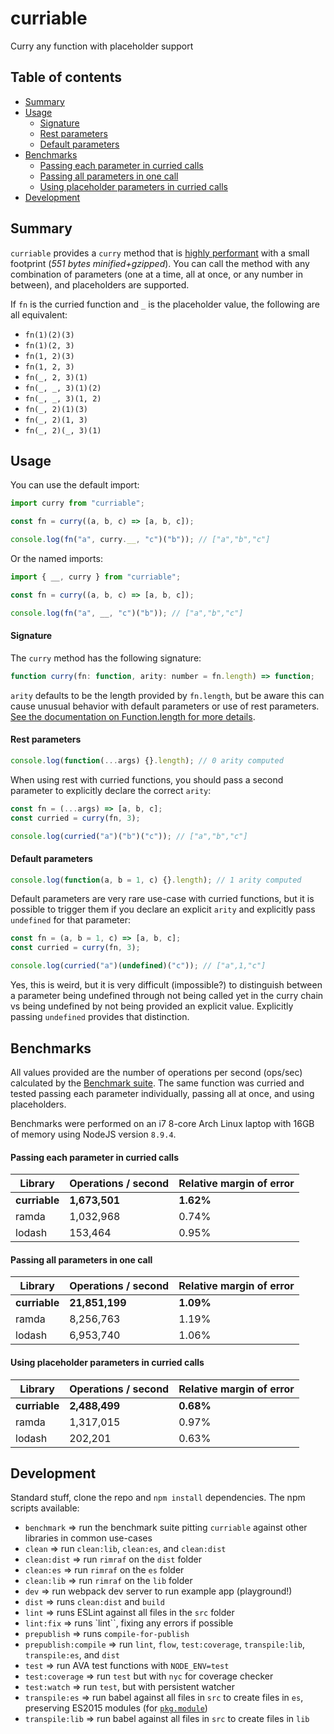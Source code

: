 # curriable

Curry any function with placeholder support

## Table of contents

* [Summary](#summary)
* [Usage](#usage)
  * [Signature](#signature)
  * [Rest parameters](#rest-parameters)
  * [Default parameters](#default-parameters)
* [Benchmarks](#benchmarks)
  * [Passing each parameter in curried calls](#passing-each-parameter-in-curried-calls)
  * [Passing all parameters in one call](#passing-all-parameters-in-one-call)
  * [Using placeholder parameters in curried calls](#using-placeholder-parameters-in-curried-calls)
* [Development](#development)

## Summary

`curriable` provides a `curry` method that is [highly performant](#benchmarks) with a small footprint (_551 bytes minified+gzipped_). You can call the method with any combination of parameters (one at a time, all at once, or any number in between), and placeholders are supported.

If `fn` is the curried function and `_` is the placeholder value, the following are all equivalent:

* `fn(1)(2)(3)`
* `fn(1)(2, 3)`
* `fn(1, 2)(3)`
* `fn(1, 2, 3)`
* `fn(_, 2, 3)(1)`
* `fn(_, _, 3)(1)(2)`
* `fn(_, _, 3)(1, 2)`
* `fn(_, 2)(1)(3)`
* `fn(_, 2)(1, 3)`
* `fn(_, 2)(_, 3)(1)`

## Usage

You can use the default import:

```javascript
import curry from "curriable";

const fn = curry((a, b, c) => [a, b, c]);

console.log(fn("a", curry.__, "c")("b")); // ["a","b","c"]
```

Or the named imports:

```javascript
import { __, curry } from "curriable";

const fn = curry((a, b, c) => [a, b, c]);

console.log(fn("a", __, "c")("b")); // ["a","b","c"]
```

#### Signature

The `curry` method has the following signature:

```javascript
function curry(fn: function, arity: number = fn.length) => function;
```

`arity` defaults to be the length provided by `fn.length`, but be aware this can cause unusual behavior with default parameters or use of rest parameters. [See the documentation on Function.length for more details](https://developer.mozilla.org/en-US/docs/Web/JavaScript/Reference/Global_Objects/Function/length).

#### Rest parameters

```javascript
console.log(function(...args) {}.length); // 0 arity computed
```

When using rest with curried functions, you should pass a second parameter to explicitly declare the correct `arity`:

```javascript
const fn = (...args) => [a, b, c];
const curried = curry(fn, 3);

console.log(curried("a")("b")("c")); // ["a","b","c"]
```

#### Default parameters

```javascript
console.log(function(a, b = 1, c) {}.length); // 1 arity computed
```

Default parameters are very rare use-case with curried functions, but it is possible to trigger them if you declare an explicit `arity` and explicitly pass `undefined` for that parameter:

```javascript
const fn = (a, b = 1, c) => [a, b, c];
const curried = curry(fn, 3);

console.log(curried("a")(undefined)("c")); // ["a",1,"c"]
```

Yes, this is weird, but it is very difficult (impossible?) to distinguish between a parameter being undefined through not being called yet in the curry chain vs being undefined by not being provided an explicit value. Explicitly passing `undefined` provides that distinction.

## Benchmarks

All values provided are the number of operations per second (ops/sec) calculated by the [Benchmark suite](https://benchmarkjs.com/). The same function was curried and tested passing each parameter individually, passing all at once, and using placeholders.

Benchmarks were performed on an i7 8-core Arch Linux laptop with 16GB of memory using NodeJS version `8.9.4`.

#### Passing each parameter in curried calls

| Library       | Operations / second | Relative margin of error |
| ------------- | ------------------- | ------------------------ |
| **curriable** | **1,673,501**       | **1.62%**                |
| ramda         | 1,032,968           | 0.74%                    |
| lodash        | 153,464             | 0.95%                    |

#### Passing all parameters in one call

| Library       | Operations / second | Relative margin of error |
| ------------- | ------------------- | ------------------------ |
| **curriable** | **21,851,199**      | **1.09%**                |
| ramda         | 8,256,763           | 1.19%                    |
| lodash        | 6,953,740           | 1.06%                    |

#### Using placeholder parameters in curried calls

| Library       | Operations / second | Relative margin of error |
| ------------- | ------------------- | ------------------------ |
| **curriable** | **2,488,499**       | **0.68%**                |
| ramda         | 1,317,015           | 0.97%                    |
| lodash        | 202,201             | 0.63%                    |

## Development

Standard stuff, clone the repo and `npm install` dependencies. The npm scripts available:

* `benchmark` => run the benchmark suite pitting `curriable` against other libraries in common use-cases
* `clean` => run `clean:lib`, `clean:es`, and `clean:dist`
* `clean:dist` => run `rimraf` on the `dist` folder
* `clean:es` => run `rimraf` on the `es` folder
* `clean:lib` => run `rimraf` on the `lib` folder
* `dev` => run webpack dev server to run example app (playground!)
* `dist` => runs `clean:dist` and `build`
* `lint` => runs ESLint against all files in the `src` folder
* `lint:fix` => runs `lint``, fixing any errors if possible
* `prepublish` => runs `compile-for-publish`
* `prepublish:compile` => run `lint`, `flow`, `test:coverage`, `transpile:lib`, `transpile:es`, and `dist`
* `test` => run AVA test functions with `NODE_ENV=test`
* `test:coverage` => run `test` but with `nyc` for coverage checker
* `test:watch` => run `test`, but with persistent watcher
* `transpile:es` => run babel against all files in `src` to create files in `es`, preserving ES2015 modules (for [`pkg.module`](https://github.com/rollup/rollup/wiki/pkg.module))
* `transpile:lib` => run babel against all files in `src` to create files in `lib`
